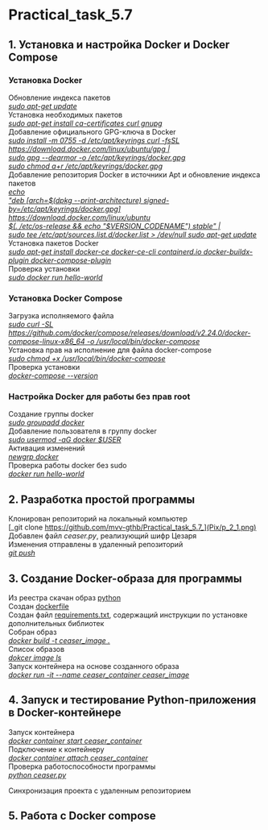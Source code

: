 # Practical_task_5.7
## 1. Установка и настройка Docker и Docker Compose
### Установка Docker
Обновление индекса пакетов  
[_sudo apt-get update_](Pix/p_1_1.png)  
Установка необходимых пакетов  
[_sudo apt-get install ca-certificates curl gnupg_](Pix/p_1_2.png)  
Добавление официального GPG-ключа в Docker  
[_sudo install -m 0755 -d /etc/apt/keyrings curl -fsSL https://download.docker.com/linux/ubuntu/gpg |  
sudo gpg --dearmor -o /etc/apt/keyrings/docker.gpg   
sudo chmod a+r /etc/apt/keyrings/docker.gpg_](Pix/p_1_3.png)  
Добавление репозитория Docker в источники Apt и обновление индекса пакетов  
[_echo \
  "deb [arch=$(dpkg --print-architecture) signed-by=/etc/apt/keyrings/docker.gpg] https://download.docker.com/linux/ubuntu \
  $(. /etc/os-release && echo "$VERSION_CODENAME") stable" | \
  sudo tee /etc/apt/sources.list.d/docker.list > /dev/null
sudo apt-get update_](Pix/p_1_4.png)
Установка пакетов Docker  
[_sudo apt-get install docker-ce docker-ce-cli containerd.io docker-buildx-plugin docker-compose-plugin_](Pix/p_1_5.png)  
Проверка установки  
[_sudo docker run hello-world_](Pix/p_1_6.png)  
### Установка Docker Compose
Загрузка исполняемого файла  
[_sudo curl -SL https://github.com/docker/compose/releases/download/v2.24.0/docker-compose-linux-x86_64 -o /usr/local/bin/docker-compose_][compose_link]  
Установка прав на исполнение для файла docker-compose  
[_sudo chmod +x /usr/local/bin/docker-compose_][compose_link]  
Проверка установки  
[_docker-compose --version_][compose_link]  

[compose_link]: Pix/p_1_9.png

### Настройка Docker для работы без прав root
Создание группы docker  
[_sudo groupadd docker_][no_sudo_link]  
Добавление пользователя в группу docker  
[_sudo usermod -aG docker $USER_][no_sudo_link]  
Активация изменений  
[_newgrp docker_][no_sudo_link]  
Проверка работы docker без sudo  
[_docker run hello-world_][no_sudo_link]

[no_sudo_link]: Pix/p_1_10.png

## 2. Разработка простой программы
Клонирован репозиторий на локальный компьютер  
[_git clone https://github.com/mvv-gthb/Practical_task_5.7_](Pix/p_2_1.png)  
Добавлен файл _ceaser.py_, реализующий шифр Цезаря  
Изменения отправлены в удаленный репозиторий  
[_git push_](Pix/p_2_2.png)  

## 3. Создание Docker-образа для программы
Из реестра скачан образ [python](Pix/p_3_1.png)  
Создан [dockerfile](dockerfile)  
Создан файл [requirements.txt](requirements.txt), содержащий инструкции по установке дополнительных библиотек  
Собран образ  
[_docker build -t ceaser_image ._](dockerfile_link)  
Список образов  
[_dokcer image ls_](dockerfile_link)  
Запуск контейнера на основе созданного образа  
[_docker run -it --name ceaser_container ceaser_image_](dockerfile_link)  

[dockerfile_link]: Pix/p_3_2.png

## 4. Запуск и тестирование Python-приложения в Docker-контейнере
Запуск контейнера  
[_docker container start ceaser_container_](container_link)  
Подключение к контейнеру  
[_docker container attach ceaser_container_](container_link)  
Проверка работоспособности программы  
[_python ceaser.py_](container_link)

[container_link]: Pix/p_4_1.png

Синхронизация проекта с удаленным репозиторием

## 5. Работа с Docker compose
